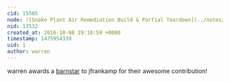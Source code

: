 ```yaml
---
cid: 15585
node: ![Snake Plant Air Remediation Build & Partial Teardown](../notes/jfrankamp/10-07-2016/snake-plant-air-remediation-build-partial-teardown)
nid: 13532
created_at: 2016-10-08 19:18:59 +0000
timestamp: 1475954339
uid: 1
author: warren
---
```


warren awards a <a href="publiclab.org/wiki/barnstars">barnstar</a> to jfrankamp for their awesome contribution!
